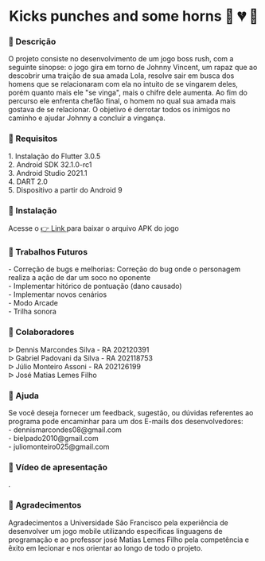 <h1 align="center">Kicks punches and some horns &#128074; &#128148; &#128127;</h1>


<h3> &#128162; Descrição</h3> O projeto consiste no desenvolvimento de um jogo boss rush, com a seguinte sinopse: o jogo gira em torno de Johnny Vincent, um rapaz que ao descobrir uma traição de sua amada Lola, resolve sair em busca dos homens que se relacionaram com ela no intuito de se vingarem deles, porém quanto mais ele "se vinga", mais  o chifre dele aumenta. Ao fim do percurso ele enfrenta chefão final, o homem no qual sua amada mais gostava de se relacionar. O objetivo é derrotar todos os inimigos no caminho e ajudar Johnny a concluir a vingança.

<h3> &#128162; Requisitos </h3>
1. Instalação do Flutter 3.0.5 <br>
2. Android SDK 32.1.0-rc1 <br>
3. Android Studio 2021.1 <br>
4. DART 2.0 <br>
5. Dispositivo a partir do Android 9

<h3> &#128162; Instalação</h3> Acesse o <a href= https://drive.google.com/file/d/1siVjWC9qgUdkuvSRrWZMWsM5bJF10vEG/view?usp=share_link target=blank>  &#x1F449; Link </a> para baixar o arquivo APK do jogo


<h3> &#128162; Trabalhos Futuros</h3> - Correção de bugs e melhorias: Correção do bug onde o personagem realiza a ação de dar um soco no oponente <br>
- Implementar hitórico de pontuação (dano causado) <br>
- Implementar novos cenários <br>
- Modo Arcade <br>
- Trilha sonora

<h3> &#128162; Colaboradores</h3> &#5125; Dennis Marcondes Silva - RA 202120391 <br>
&#5125; Gabriel Padovani da Silva - RA 202118753 <br> 
&#5125; Júlio Monteiro Assoni - RA 202126199 <br>
&#5125; José Matias Lemes Filho <br>

<h3> &#128162; Ajuda</h3> Se você deseja fornecer um feedback, sugestão, ou dúvidas referentes ao programa pode encaminhar para um dos E-mails dos desenvolvedores: <br>
- dennismarcondes08@gmail.com <br>
- bielpado2010@gmail.com<br>
- juliomonteiro025@gmail.com <br>

<h3> &#128162; Vídeo de apresentação </h3>

.

<h3> &#128162; Agradecimentos </h3>
Agradecimentos a Universidade São Francisco pela experiência de desenvolver um jogo mobile utilizando específicas linguagens de programação e ao professor josé Matias Lemes Filho pela competência e êxito em lecionar e nos orientar ao longo de todo o projeto.
